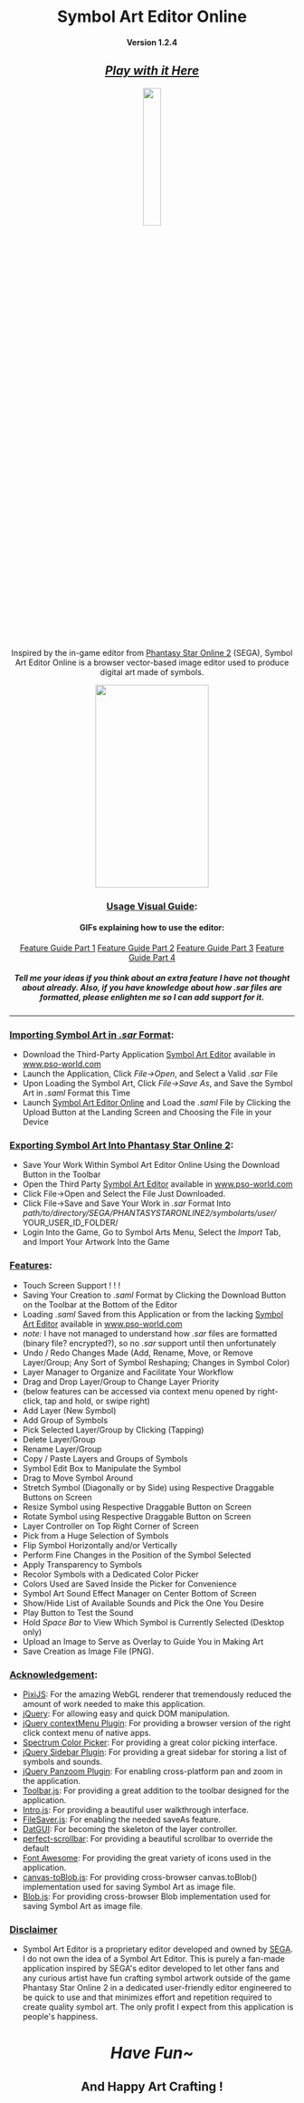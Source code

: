 <div align="center">

# Symbol Art Editor Online
#### Version 1.2.4

## [*Play with it Here*](https://malulleybovo.github.io/SymbolArtEditorOnline/)

<img height="25%" width="25%" src="https://raw.githubusercontent.com/malulleybovo/SymbolArtEditorOnline/master/css/images/arks_logo.png">

Inspired by the in-game editor from [Phantasy Star Online 2](http://pso2.jp/) (SEGA), 
Symbol Art Editor Online is a browser vector-based image editor used to produce digital art made of symbols.

<img src="https://github.com/malulleybovo/SymbolArtEditorOnline/blob/master/res/walkthrough/welcome.gif" width="200" height="358" />

### [Usage Visual Guide](https://github.com/malulleybovo/SymbolArtEditorOnline/wiki/1-Usage):
#### GIFs explaining how to use the editor:
<span>[Feature Guide Part 1](https://github.com/malulleybovo/SymbolArtEditorOnline/wiki/1.1-Features-Part-1)</span>
<span>[Feature Guide Part 2](https://github.com/malulleybovo/SymbolArtEditorOnline/wiki/1.2-Features-Part-2)</span>
<span>[Feature Guide Part 3](https://github.com/malulleybovo/SymbolArtEditorOnline/wiki/1.3-Features-Part-3)</span>
<span>[Feature Guide Part 4](https://github.com/malulleybovo/SymbolArtEditorOnline/wiki/1.4-Features-Part-4)</span>
</div>

<div align="center">

##### Tell me your ideas if you think about an extra feature I have not thought about already. Also, if you have knowledge about how *.sar* files are formatted, please enlighten me so I can add support for it.

</div>

----
### [Importing Symbol Art in *.sar* Format](https://github.com/malulleybovo/SymbolArtEditorOnline/wiki/2-Importing-Symbol-Art):
- Download the Third-Party Application [Symbol Art Editor](http://www.pso-world.com/forums/showthread.php?215777-Symbol-Art-Editor-EN-Version) available in www.pso-world.com
- Launch the Application, Click *File->Open*, and Select a Valid *.sar* File
- Upon Loading the Symbol Art, Click *File->Save As*, and Save the Symbol Art in *.saml* Format this Time
- Launch [Symbol Art Editor Online](https://malulleybovo.github.io/SymbolArtEditorOnline/) and Load the *.saml* File by Clicking the Upload Button at the Landing Screen and Choosing the File in your Device

### [Exporting Symbol Art Into Phantasy Star Online 2](https://github.com/malulleybovo/SymbolArtEditorOnline/wiki/3-Exporting-Symbol-Art):
- Save Your Work Within Symbol Art Editor Online Using the Download Button in the Toolbar
- Open the Third Party [Symbol Art Editor](http://www.pso-world.com/forums/showthread.php?215777-Symbol-Art-Editor-EN-Version) available in www.pso-world.com
- Click File->Open and Select the File Just Downloaded.
- Click File->Save and Save Your Work in *.sar* Format Into *path/to/directory/SEGA/PHANTASYSTARONLINE2/symbolarts/user/* YOUR_USER_ID_FOLDER/
- Login Into the Game, Go to Symbol Arts Menu, Select the *Import* Tab, and Import Your Artwork Into the Game

### [Features](https://github.com/malulleybovo/SymbolArtEditorOnline/wiki/4-Features):
- Touch Screen Support ! ! !
- Saving Your Creation to *.saml* Format by Clicking the Download Button on the Toolbar at the Bottom of the Editor
- Loading *.saml* Saved from this Application or from the lacking [Symbol Art Editor](http://www.pso-world.com/forums/showthread.php?215777-Symbol-Art-Editor-EN-Version) available in www.pso-world.com
- *note:* I have not managed to understand how *.sar* files are formatted (binary file? encrypted?), so no *.sar* support until then unfortunately
- Undo / Redo Changes Made (Add, Rename, Move, or Remove Layer/Group; Any Sort of Symbol Reshaping; Changes in Symbol Color)
- Layer Manager to Organize and Facilitate Your Workflow
- Drag and Drop Layer/Group to Change Layer Priority
- (below features can be accessed via context menu opened by right-click, tap and hold, or swipe right)
- Add Layer (New Symbol)
- Add Group of Symbols
- Pick Selected Layer/Group by Clicking (Tapping)
- Delete Layer/Group
- Rename Layer/Group
- Copy / Paste Layers and Groups of Symbols
- Symbol Edit Box to Manipulate the Symbol
- Drag to Move Symbol Around
- Stretch Symbol (Diagonally or by Side) using Respective Draggable Buttons on Screen
- Resize Symbol using Respective Draggable Button on Screen
- Rotate Symbol using Respective Draggable Button on Screen
- Layer Controller on Top Right Corner of Screen
- Pick from a Huge Selection of Symbols
- Flip Symbol Horizontally and/or Vertically
- Perform Fine Changes in the Position of the Symbol Selected
- Apply Transparency to Symbols
- Recolor Symbols with a Dedicated Color Picker
- Colors Used are Saved Inside the Picker for Convenience
- Symbol Art Sound Effect Manager on Center Bottom of Screen
- Show/Hide List of Available Sounds and Pick the One You Desire
- Play Button to Test the Sound
- Hold *Space Bar* to View Which Symbol is Currently Selected (Desktop only)
- Upload an Image to Serve as Overlay to Guide You in Making Art
- Save Creation as Image File (PNG).

### [Acknowledgement](https://github.com/malulleybovo/SymbolArtEditorOnline/wiki/5-Acknowledgement):
- [PixiJS](http://www.pixijs.com/): For the amazing WebGL renderer that tremendously reduced the amount of work needed to make this application.
- [jQuery](https://jquery.com/): For allowing easy and quick DOM manipulation.
- [jQuery contextMenu Plugin](http://swisnl.github.io/jQuery-contextMenu/index.html): For providing a browser version of the right click context menu of native apps.
- [Spectrum Color Picker](https://bgrins.github.io/spectrum/): For providing a great color picking interface.
- [jQuery Sidebar Plugin](http://jillix.github.io/jQuery-sidebar/): For providing a great sidebar for storing a list of symbols and sounds.
- [jQuery Panzoom Plugin](https://github.com/timmywil/jquery.panzoom): For enabling cross-platform pan and zoom in the application.
- [Toolbar.js](http://paulkinzett.github.io/toolbar/): For providing a great addition to the toolbar designed for the application.
- [Intro.js](https://github.com/usablica/intro.js/): For providing a beautiful user walkthrough interface.
- [FileSaver.js](https://github.com/eligrey/FileSaver.js/): For enabling the needed saveAs feature.
- [DatGUI](https://github.com/dataarts/dat.gui): For becoming the skeleton of the layer controller.
- [perfect-scrollbar](https://github.com/noraesae/perfect-scrollbar): For providing a beautiful scrollbar to override the default
- [Font Awesome](http://fontawesome.io/): For providing the great variety of icons used in the application.
- [canvas-toBlob.js](https://github.com/eligrey/canvas-toBlob.js): For providing cross-browser canvas.toBlob() implementation used for saving Symbol Art as image file.
- [Blob.js](https://github.com/eligrey/Blob.js): For providing cross-browser Blob implementation used for saving Symbol Art as image file.

### [Disclaimer](https://github.com/malulleybovo/SymbolArtEditorOnline/wiki/6-Disclaimer)
- Symbol Art Editor is a proprietary editor developed and owned by [SEGA](http://www.sega.com/). I do not own the idea of a Symbol Art Editor. This is purely a fan-made application inspired by SEGA's editor developed to let other fans and any curious artist have fun crafting symbol artwork outside of the game Phantasy Star Online 2 in a dedicated user-friendly editor engineered to be quick to use and that minimizes effort and repetition required to create quality symbol art. The only profit I expect from this application is people's happiness.

<div align="center">

# *Have Fun~*
## And Happy Art Crafting !

</div>
